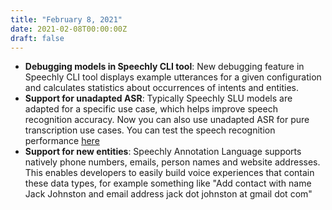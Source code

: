 ```yaml
---
title: "February 8, 2021"
date: 2021-02-08T00:00:00Z
draft: false
---
```


- **Debugging models in Speechly CLI tool**: New debugging feature in Speechly CLI tool displays example utterances for a given configuration and calculates statistics about occurrences of intents and entities.
- **Support for unadapted ASR**: Typically Speechly SLU models are adapted for a specific use case, which helps improve speech recognition accuracy. Now you can also use unadapted ASR for pure transcription use cases. You can test the speech recognition performance [here](https://api.speechly.com/dashboard/#/playground/ead4b9e7-e5c4-48ed-9dae-3c530916ed76?language=en-US)
- **Support for new entities**: Speechly Annotation Language supports natively phone numbers, emails, person names and website addresses. This enables developers to easily build voice experiences that contain these data types, for example something like "Add contact with name Jack Johnston and email address jack dot johnston at gmail dot com"
